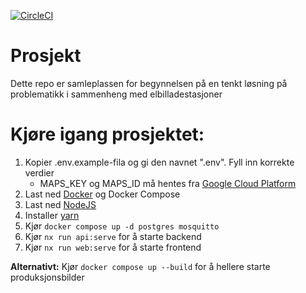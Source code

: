 [![CircleCI](https://dl.circleci.com/status-badge/img/gh/korrupt/ttm4115-project-gr6/tree/main.svg?style=svg&circle-token=CCIPRJ_4GMYfxJ1yTH3K5DEDkEo9r_0df7367443bb7c970e22781849dc998358337230)](https://dl.circleci.com/status-badge/redirect/gh/korrupt/ttm4115-project-gr6/tree/main)

# Prosjekt
Dette repo er samleplassen for begynnelsen på en tenkt løsning på problematikk i sammenheng med elbilladestasjoner  

# Kjøre igang prosjektet:
1. Kopier .env.example-fila og gi den navnet ".env". Fyll inn korrekte verdier
    - MAPS_KEY og MAPS_ID må hentes fra [Google Cloud Platform](https://www.docker.com/get-started/)
2. Last ned [Docker](https://www.docker.com/get-started/) og Docker Compose
3. Last ned [NodeJS](https://nodejs.org/en/download/current)
4. Installer [yarn](https://yarnpkg.com/getting-started/install)
5. Kjør `docker compose up -d postgres mosquitto`
6. Kjør `nx run api:serve` for å starte backend
7. Kjør `nx run web:serve` for å starte frontend

**Alternativt:**
Kjør `docker compose up --build` for å hellere starte produksjonsbilder 
